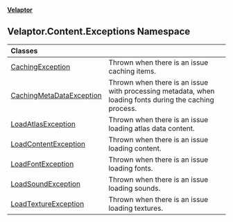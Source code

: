 #### [Velaptor](index.md 'index')

## Velaptor.Content.Exceptions Namespace

| Classes | |
| :--- | :--- |
| [CachingException](Velaptor.Content.Exceptions.CachingException.md 'Velaptor.Content.Exceptions.CachingException') | Thrown when there is an issue caching items. |
| [CachingMetaDataException](Velaptor.Content.Exceptions.CachingMetaDataException.md 'Velaptor.Content.Exceptions.CachingMetaDataException') | Thrown when there is an issue with processing metadata, when loading fonts during the caching process. |
| [LoadAtlasException](Velaptor.Content.Exceptions.LoadAtlasException.md 'Velaptor.Content.Exceptions.LoadAtlasException') | Thrown when there is an issue loading atlas data content. |
| [LoadContentException](Velaptor.Content.Exceptions.LoadContentException.md 'Velaptor.Content.Exceptions.LoadContentException') | Thrown when there is an issue loading content. |
| [LoadFontException](Velaptor.Content.Exceptions.LoadFontException.md 'Velaptor.Content.Exceptions.LoadFontException') | Thrown when there is an issue loading fonts. |
| [LoadSoundException](Velaptor.Content.Exceptions.LoadSoundException.md 'Velaptor.Content.Exceptions.LoadSoundException') | Thrown when there is an issue loading sounds. |
| [LoadTextureException](Velaptor.Content.Exceptions.LoadTextureException.md 'Velaptor.Content.Exceptions.LoadTextureException') | Thrown when there is an issue loading textures. |
